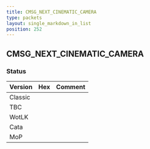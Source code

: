 ```yaml
---
title: CMSG_NEXT_CINEMATIC_CAMERA
type: packets
layout: single_markdown_in_list
position: 252
---
```


## CMSG_NEXT_CINEMATIC_CAMERA

### Status

Version    | Hex        | Comment
---------- | ---------- | ---------- 
Classic    |            |
TBC        |            |
WotLK      |            |
Cata       |            |
MoP        |            |